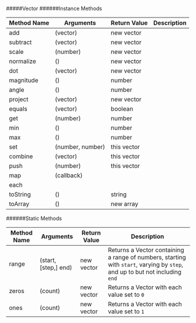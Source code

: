 #####Vector
######Instance Methods

Method Name           | Arguments                 | Return Value            | Description
----------------------|---------------------------|-------------------------|------------
add                   | (vector)                  | new vector              |
subtract              | (vector)                  | new vector              |
scale                 | (number)                  | new vector              |
normalize             | ()                        | new vector              |
dot                   | (vector)                  | new vector              |
magnitude             | ()                        | number                  |
angle                 | ()                        | number                  |
project               | (vector)                  | new vector              |
equals                | (vector)                  | boolean                 |
get                   | (number)                  | number                  |
min                   | ()                        | number                  |
max                   | ()                        | number                  |
set                   | (number, number)          | this vector             |
combine               | (vector)                  | this vector             |
push                  | (number)                  | this vector             |
map                   | (callback)                |                         |
each                  |                           |                         |
toString              | ()                        | string                  |
toArray               | ()                        | new array               |

######Static Methods

Method Name           | Arguments                 | Return Value            | Description
----------------------|---------------------------|-------------------------|-------------
range                 | (start, [step,]  end)     | new vector              | Returns a Vector containing a range of numbers, starting with `start`, varying by `step`, and up to but not including `end`
zeros                 | (count)                   | new vector              | Returns a Vector with each value set to `0`
ones                  | (count)                   | new vector              | Returns a Vector with each value set to `1`
